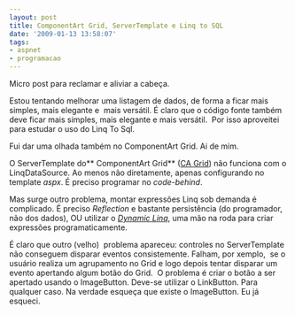 ```yaml
---
layout: post
title: ComponentArt Grid, ServerTemplate e Linq to SQL
date: '2009-01-13 13:58:07'
tags:
- aspnet
- programacao
---
```



Micro post para reclamar e aliviar a cabeça.

Estou tentando melhorar uma listagem de dados, de forma a ficar mais simples, mais elegante e  mais versátil. É claro que o código fonte também deve ficar mais simples, mais elegante e mais versátil.  Por isso aproveitei para estudar o uso do Linq To Sql.

Fui dar uma olhada também no ComponentArt Grid. Ai de mim.

O ServerTemplate do** ComponentArt Grid** ([CA Grid](http://www.componentart.com/webui/demos/demos_control-specific/grid/features/ajax_grid/webform1.aspx "CA Grid")) não funciona com o LinqDataSource. Ao menos não diretamente, apenas configurando no template *aspx*. É preciso programar no *code-behind*.

Mas surge outro problema, montar expressões Linq sob demanda é complicado. É preciso *Reflection* e bastante persistência (do programador, não dos dados), OU utilizar o [*Dynamic Linq*](http://weblogs.asp.net/scottgu/archive/2008/01/07/dynamic-linq-part-1-using-the-linq-dynamic-query-library.aspx "Dynamic linq"), uma mão na roda para criar expressões programaticamente.

É claro que outro (velho)  problema apareceu: controles no ServerTemplate não conseguem disparar eventos consistemente. Falham, por xemplo,  se o usuário realiza um agrupamento no Grid e logo depois tentar disparar um evento apertando algum botão do Grid.  O problema é criar o botão a ser apertado usando o ImageButton. Deve-se utilizar o LinkButton. Para qualquer caso. Na verdade esqueça que existe o ImageButton. Eu já esqueci.


